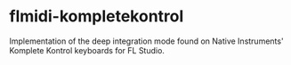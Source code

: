 # flmidi-kompletekontrol
 Implementation of the deep integration mode found on Native Instruments' Komplete Kontrol keyboards for FL Studio.
